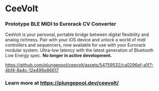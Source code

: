 # CeeVolt
### Prototype BLE MIDI to Eurorack CV Converter
CeeVolt is your personal, portable bridge between digital flexibility and analog richness. Pair with your iOS device and unlock a world of midi controllers and sequencers, now available for use with your Eurorack modular system. Ultra-low latency with the latest generation of Bluetooth Low Energy spec. **No longer in active development.**

https://github.com/plungepool/ceevolt/assets/54759532/ca0296ef-a1f7-4bf4-8a4c-12e496e86617

### Learn more at https://plungepool.dev/ceevolt/
